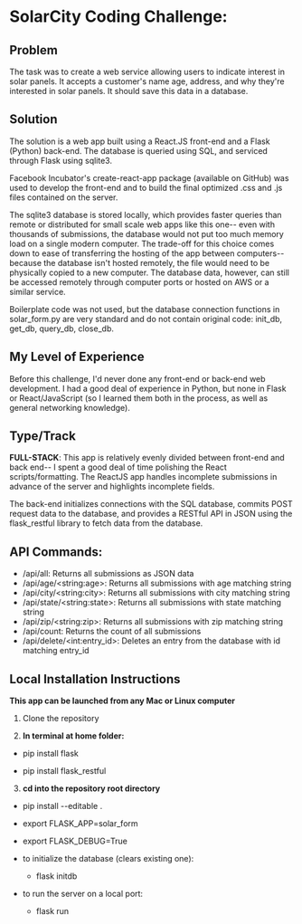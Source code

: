 SolarCity Coding Challenge:
============================

Problem
-------
The task was to create a web service allowing users to indicate interest in solar
panels. It accepts a customer's name age, address, and why they're interested in
solar panels. It should save this data in a database.

Solution
--------
The solution is a web app built using a React.JS front-end and a Flask (Python)
back-end. The database is queried using SQL, and serviced through Flask using
sqlite3.

Facebook Incubator's create-react-app package (available on GitHub) was used to
develop the front-end and to build the final optimized .css and .js files contained
on the server.

The sqlite3 database is stored locally, which provides faster queries than remote
or distributed for small scale web apps like this one-- even with thousands of submissions,
the database would not put too much memory load on a single modern computer. The
trade-off for this choice comes down to ease of transferring the hosting of the
app between computers-- because the database isn't hosted remotely, the file would
need to be physically copied to a new computer. The database data, however, can still
be accessed remotely through computer ports or hosted on AWS or a similar service.

Boilerplate code was not used, but the database connection functions in solar_form.py
are very standard and do not contain original code: init_db, get_db, query_db, close_db.

My Level of Experience
----------------------
Before this challenge, I'd never done any front-end or back-end web development.
I had a good deal of experience in Python, but none in Flask or React/JavaScript
(so I learned them both in the process, as well as general networking knowledge).

Type/Track
----------
**FULL-STACK**:
This app is relatively evenly divided between front-end and back end-- I spent
a good deal of time polishing the React scripts/formatting. The ReactJS
app handles incomplete submissions in advance of the server and highlights incomplete
fields.

The back-end initializes connections with the SQL database, commits POST request
data to the database, and provides a RESTful API in JSON using the flask_restful library
to fetch data from the database.

API Commands:
-------------
* /api/all: Returns all submissions as JSON data
* /api/age/\<string:age\>: Returns all submissions with age matching string
* /api/city/\<string:city\>: Returns all submissions with city matching string
* /api/state/\<string:state\>: Returns all submissions with state matching string
* /api/zip/\<string:zip\>: Returns all submissions with zip matching string
* /api/count: Returns the count of all submissions
* /api/delete/\<int:entry_id\>: Deletes an entry from the database with id matching entry_id

Local Installation Instructions
-------------------------------

**This app can be launched from any Mac or Linux computer**

1. Clone the repository

2. **In terminal at home folder:**

  * pip install flask

  * pip install flask_restful

3. **cd into the repository root directory**

  * pip install --editable .

  * export FLASK_APP=solar_form
  * export FLASK_DEBUG=True

  * to initialize the database (clears existing one):
    * flask initdb

  * to run the server on a local port:
    * flask run
